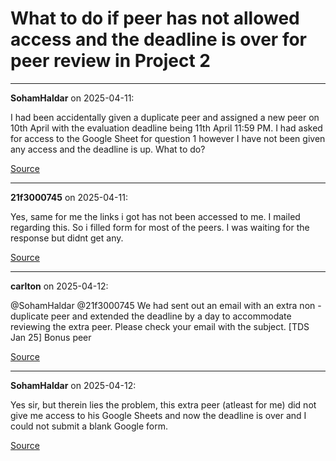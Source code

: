 # What to do if peer has not allowed access and the deadline is over for peer review in Project 2


---

**SohamHaldar** on 2025-04-11:

I had been accidentally given a duplicate peer and assigned a new peer on 10th April with the evaluation deadline being 11th April 11:59 PM. I had asked for access to the Google Sheet for question 1 however I have not been given any access and the deadline is up. What to do?

[Source](https://discourse.onlinedegree.iitm.ac.in/t/what-to-do-if-peer-has-not-allowed-access-and-the-deadline-is-over-for-peer-review-in-project-2/172471/1)

---

**21f3000745** on 2025-04-11:

Yes, same for me the links i got has not been accessed to me. I mailed regarding this. So i filled form for most of the peers. I was waiting for the response but didnt get any.

[Source](https://discourse.onlinedegree.iitm.ac.in/t/what-to-do-if-peer-has-not-allowed-access-and-the-deadline-is-over-for-peer-review-in-project-2/172471/2)

---

**carlton** on 2025-04-12:

@SohamHaldar @21f3000745 We had sent out an email with an extra non - duplicate peer and extended the deadline by a day to accommodate reviewing the extra peer. Please check your email with the subject.
[TDS Jan 25] Bonus peer

[Source](https://discourse.onlinedegree.iitm.ac.in/t/what-to-do-if-peer-has-not-allowed-access-and-the-deadline-is-over-for-peer-review-in-project-2/172471/3)

---

**SohamHaldar** on 2025-04-12:

Yes sir, but therein lies the problem, this extra peer (atleast for me) did not give me access to his Google Sheets and now the deadline is over and I could not submit a blank Google form.

[Source](https://discourse.onlinedegree.iitm.ac.in/t/what-to-do-if-peer-has-not-allowed-access-and-the-deadline-is-over-for-peer-review-in-project-2/172471/4)